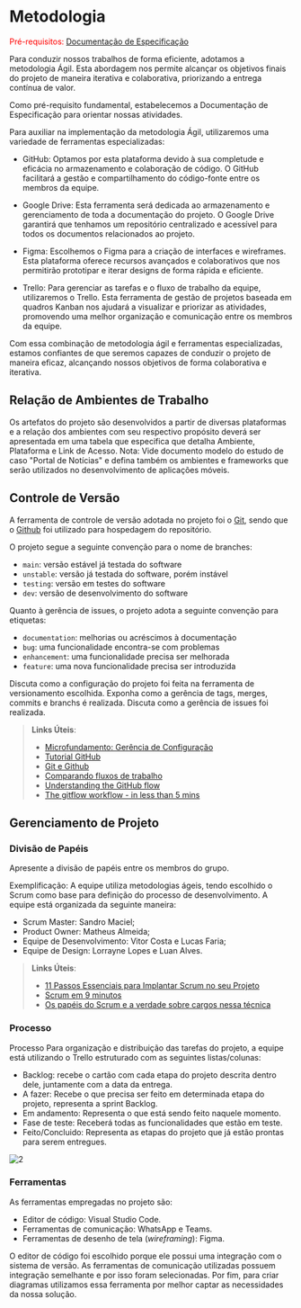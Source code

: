 
# Metodologia

<span style="color:red">Pré-requisitos: <a href="2-Especificação do Projeto.md"> Documentação de Especificação</a></span>

Para conduzir nossos trabalhos de forma eficiente, adotamos a metodologia Ágil. Esta abordagem nos permite alcançar os objetivos finais do projeto de maneira iterativa e colaborativa, priorizando a entrega contínua de valor.

Como pré-requisito fundamental, estabelecemos a Documentação de Especificação para orientar nossas atividades.

Para auxiliar na implementação da metodologia Ágil, utilizaremos uma variedade de ferramentas especializadas:

- GitHub: Optamos por esta plataforma devido à sua completude e eficácia no armazenamento e colaboração de código. O GitHub facilitará a gestão e compartilhamento do código-fonte entre os membros da equipe.

- Google Drive: Esta ferramenta será dedicada ao armazenamento e gerenciamento de toda a documentação do projeto. O Google Drive garantirá que tenhamos um repositório centralizado e acessível para todos os documentos relacionados ao projeto.

- Figma: Escolhemos o Figma para a criação de interfaces e wireframes. Esta plataforma oferece recursos avançados e colaborativos que nos permitirão prototipar e iterar designs de forma rápida e eficiente.

- Trello: Para gerenciar as tarefas e o fluxo de trabalho da equipe, utilizaremos o Trello. Esta ferramenta de gestão de projetos baseada em quadros Kanban nos ajudará a visualizar e priorizar as atividades, promovendo uma melhor organização e comunicação entre os membros da equipe.

Com essa combinação de metodologia ágil e ferramentas especializadas, estamos confiantes de que seremos capazes de conduzir o projeto de maneira eficaz, alcançando nossos objetivos de forma colaborativa e iterativa.




## Relação de Ambientes de Trabalho

Os artefatos do projeto são desenvolvidos a partir de diversas plataformas e a relação dos ambientes com seu respectivo propósito deverá ser apresentada em uma tabela que especifica que detalha Ambiente, Plataforma e Link de Acesso. 
Nota: Vide documento modelo do estudo de caso "Portal de Notícias" e defina também os ambientes e frameworks que serão utilizados no desenvolvimento de aplicações móveis.

## Controle de Versão

A ferramenta de controle de versão adotada no projeto foi o
[Git](https://git-scm.com/), sendo que o [Github](https://github.com)
foi utilizado para hospedagem do repositório.

O projeto segue a seguinte convenção para o nome de branches:

- `main`: versão estável já testada do software
- `unstable`: versão já testada do software, porém instável
- `testing`: versão em testes do software
- `dev`: versão de desenvolvimento do software

Quanto à gerência de issues, o projeto adota a seguinte convenção para
etiquetas:

- `documentation`: melhorias ou acréscimos à documentação
- `bug`: uma funcionalidade encontra-se com problemas
- `enhancement`: uma funcionalidade precisa ser melhorada
- `feature`: uma nova funcionalidade precisa ser introduzida

Discuta como a configuração do projeto foi feita na ferramenta de versionamento escolhida. Exponha como a gerência de tags, merges, commits e branchs é realizada. Discuta como a gerência de issues foi realizada.

> **Links Úteis**:
> - [Microfundamento: Gerência de Configuração](https://pucminas.instructure.com/courses/87878/)
> - [Tutorial GitHub](https://guides.github.com/activities/hello-world/)
> - [Git e Github](https://www.youtube.com/playlist?list=PLHz_AreHm4dm7ZULPAmadvNhH6vk9oNZA)
>  - [Comparando fluxos de trabalho](https://www.atlassian.com/br/git/tutorials/comparing-workflows)
> - [Understanding the GitHub flow](https://guides.github.com/introduction/flow/)
> - [The gitflow workflow - in less than 5 mins](https://www.youtube.com/watch?v=1SXpE08hvGs)

## Gerenciamento de Projeto

### Divisão de Papéis

Apresente a divisão de papéis entre os membros do grupo.

Exemplificação: A equipe utiliza metodologias ágeis, tendo escolhido o Scrum como base para definição do processo de desenvolvimento. A equipe está organizada da seguinte maneira:
- Scrum Master: Sandro Maciel;
- Product Owner: Matheus Almeida;
- Equipe de Desenvolvimento: Vitor Costa e Lucas Faria;
- Equipe de Design: Lorrayne Lopes e Luan Alves.

> **Links Úteis**:
> - [11 Passos Essenciais para Implantar Scrum no seu Projeto](https://mindmaster.com.br/scrum-11-passos/)
> - [Scrum em 9 minutos](https://www.youtube.com/watch?v=XfvQWnRgxG0)
> - [Os papéis do Scrum e a verdade sobre cargos nessa técnica](https://www.atlassian.com/br/agile/scrum/roles)

### Processo

Processo
Para organização e distribuição das tarefas do projeto, a equipe está utilizando o Trello estruturado com as seguintes listas/colunas:

- Backlog: recebe o cartão com cada etapa do projeto descrita dentro dele, juntamente com a data da entrega.
- A fazer: Recebe o que precisa ser feito em determinada etapa do projeto, representa a sprint Backlog.
- Em andamento: Representa o que está sendo feito naquele momento.
- Fase de teste: Receberá todas as funcionalidades que estão em teste.
- Feito/Concluido: Representa as etapas do projeto que já estão prontas para serem entregues.  

![2](https://github.com/ICEI-PUC-Minas-PMV-ADS/pmv-ads-2024-1-e3-proj-mov-t6-pmv-ads-2024-1-e3-proj-recrutech/assets/106458859/663a36d5-3abb-4c59-8de8-15ca3e990336)


### Ferramentas

As ferramentas empregadas no projeto são:

- Editor de código: Visual Studio Code.
- Ferramentas de comunicação: WhatsApp e Teams.
- Ferramentas de desenho de tela (_wireframing_): Figma.

O editor de código foi escolhido porque ele possui uma integração com o sistema de versão. As ferramentas de comunicação utilizadas possuem integração semelhante e por isso foram selecionadas. Por fim, para criar diagramas utilizamos essa ferramenta por melhor captar as necessidades da nossa solução.
